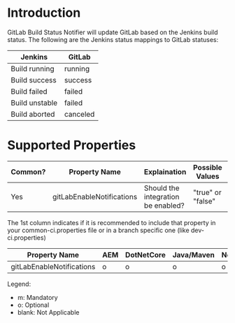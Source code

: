 # Introduction

GitLab Build Status Notifier will update GitLab based on the Jenkins build status. The following are the Jenkins status mappings to GitLab statuses:

| Jenkins        | GitLab   |
|----------------|----------|
| Build running  | running  |
| Build success  | success  |
| Build failed   | failed   |
| Build unstable | failed   |
| Build aborted  | canceled |

# Supported Properties

|Common?| Property Name | Explaination | Possible Values | Default Value | 
| ------------- | ------------ | --------------- | ------------- | ------------- |
| Yes | gitLabEnableNotifications | Should the integration be enabled? | "true" or "false" | true |

The 1st column indicates if it is recommended to include that property in your common-ci.properties file or in a branch specific one (like dev-ci.properties)

| Property Name | AEM | DotNetCore | Java/Maven | NodeJS | Swift |
| ------------- | --- | ---------- | ---------- | ------ | ----- |
| gitLabEnableNotifications       | o | o  | o | o | o |


Legend:
 * m: Mandatory
 * o: Optional
 * blank: Not Applicable
